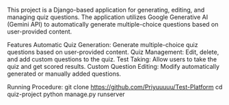 This project is a Django-based application for generating, editing, and managing quiz questions. The application utilizes Google Generative AI (Gemini API) to automatically generate multiple-choice questions based on user-provided content.

Features
  Automatic Quiz Generation: Generate multiple-choice quiz questions based on user-provided content.
  Quiz Management: Edit, delete, and add custom questions to the quiz.
  Test Taking: Allow users to take the quiz and get scored results.
  Custom Question Editing: Modify automatically generated or manually added questions.

  Running Procedure:
  git clone https://github.com/Priyuuuuu/Test-Platform
  cd quiz-project
  python manage.py runserver

